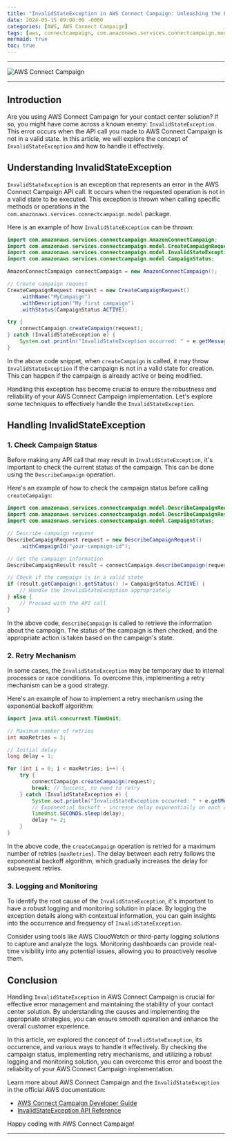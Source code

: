 ```yaml
---
title: "InvalidStateException in AWS Connect Campaign: Unleashing the Power of Error Handling"
date: 2024-05-15 09:00:00 -0000
categories: [AWS, AWS Connect Campaign]
tags: [aws, connectcampaign, com.amazonaws.services.connectcampaign.model]
mermaid: true
toc: true
---
```



---

![AWS Connect Campaign](https://www.example.com/aws-connect-campaign)

---

## Introduction

Are you using AWS Connect Campaign for your contact center solution? If so, you might have come across a known enemy: `InvalidStateException`. This error occurs when the API call you made to AWS Connect Campaign is not in a valid state. In this article, we will explore the concept of `InvalidStateException` and how to handle it effectively.

## Understanding InvalidStateException

`InvalidStateException` is an exception that represents an error in the AWS Connect Campaign API call. It occurs when the requested operation is not in a valid state to be executed. This exception is thrown when calling specific methods or operations in the `com.amazonaws.services.connectcampaign.model` package.

Here is an example of how `InvalidStateException` can be thrown:

```java
import com.amazonaws.services.connectcampaign.AmazonConnectCampaign;
import com.amazonaws.services.connectcampaign.model.CreateCampaignRequest;
import com.amazonaws.services.connectcampaign.model.InvalidStateException;
import com.amazonaws.services.connectcampaign.model.CampaignStatus;

AmazonConnectCampaign connectCampaign = new AmazonConnectCampaign();

// Create campaign request
CreateCampaignRequest request = new CreateCampaignRequest()
    .withName("MyCampaign")
    .withDescription("My first campaign")
    .withStatus(CampaignStatus.ACTIVE);

try {
    connectCampaign.createCampaign(request);
} catch (InvalidStateException e) {
    System.out.println("InvalidStateException occurred: " + e.getMessage());
}
```

In the above code snippet, when `createCampaign` is called, it may throw `InvalidStateException` if the campaign is not in a valid state for creation. This can happen if the campaign is already active or being modified.

Handling this exception has become crucial to ensure the robustness and reliability of your AWS Connect Campaign implementation. Let's explore some techniques to effectively handle the `InvalidStateException`.

## Handling InvalidStateException

### 1. Check Campaign Status

Before making any API call that may result in `InvalidStateException`, it's important to check the current status of the campaign. This can be done using the `DescribeCampaign` operation.

Here's an example of how to check the campaign status before calling `createCampaign`:

```java
import com.amazonaws.services.connectcampaign.model.DescribeCampaignRequest;
import com.amazonaws.services.connectcampaign.model.DescribeCampaignResult;
import com.amazonaws.services.connectcampaign.model.CampaignStatus;

// Describe campaign request
DescribeCampaignRequest request = new DescribeCampaignRequest()
    .withCampaignId("your-campaign-id");

// Get the campaign information
DescribeCampaignResult result = connectCampaign.describeCampaign(request);

// Check if the campaign is in a valid state
if (result.getCampaign().getStatus() != CampaignStatus.ACTIVE) {
    // Handle the InvalidStateException appropriately
} else {
    // Proceed with the API call
}
```

In the above code, `describeCampaign` is called to retrieve the information about the campaign. The status of the campaign is then checked, and the appropriate action is taken based on the campaign's state.

### 2. Retry Mechanism

In some cases, the `InvalidStateException` may be temporary due to internal processes or race conditions. To overcome this, implementing a retry mechanism can be a good strategy.

Here's an example of how to implement a retry mechanism using the exponential backoff algorithm:

```java
import java.util.concurrent.TimeUnit;

// Maximum number of retries
int maxRetries = 3;

// Initial delay
long delay = 1;

for (int i = 0; i < maxRetries; i++) {
    try {
        connectCampaign.createCampaign(request);
        break; // Success, no need to retry
    } catch (InvalidStateException e) {
        System.out.println("InvalidStateException occurred: " + e.getMessage());
        // Exponential backoff - increase delay exponentially on each retry
        TimeUnit.SECONDS.sleep(delay);
        delay *= 2;
    }
}
```

In the above code, the `createCampaign` operation is retried for a maximum number of retries (`maxRetries`). The delay between each retry follows the exponential backoff algorithm, which gradually increases the delay for subsequent retries.

### 3. Logging and Monitoring

To identify the root cause of the `InvalidStateException`, it's important to have a robust logging and monitoring solution in place. By logging the exception details along with contextual information, you can gain insights into the occurrence and frequency of `InvalidStateException`.

Consider using tools like AWS CloudWatch or third-party logging solutions to capture and analyze the logs. Monitoring dashboards can provide real-time visibility into any potential issues, allowing you to proactively resolve them.

## Conclusion

Handling `InvalidStateException` in AWS Connect Campaign is crucial for effective error management and maintaining the stability of your contact center solution. By understanding the causes and implementing the appropriate strategies, you can ensure smooth operation and enhance the overall customer experience.

In this article, we explored the concept of `InvalidStateException`, its occurrence, and various ways to handle it effectively. By checking the campaign status, implementing retry mechanisms, and utilizing a robust logging and monitoring solution, you can overcome this error and boost the reliability of your AWS Connect Campaign implementation.

Learn more about AWS Connect Campaign and the `InvalidStateException` in the official AWS documentation:

- [AWS Connect Campaign Developer Guide](https://docs.aws.amazon.com/connect/latest/APIReference/Welcome.html)
- [InvalidStateException API Reference](https://docs.aws.amazon.com/connectconnect/latest/APIReference/API_InvalidStateException.html)

Happy coding with AWS Connect Campaign!

---

